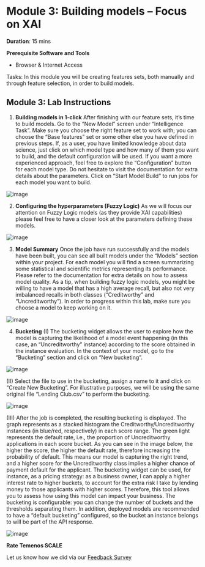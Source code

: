 # Module 3: Building models – Focus on XAI

**Duration**: 15 mins

**Prerequisite Software and Tools**

- Browser & Internet Access

Tasks: In this module you will be creating features sets, both manually and through feature selection, in order to build models. 

## Module 3: Lab Instructions

1. **Building models in 1-click**
After finishing with our feature sets, it’s time to build models. Go to the “New Model” screen under “Intelligence Task”. Make sure you choose the right feature set to work with; you can choose the “Base features” set or some other else you have defined in previous steps. 
If, as a user, you have limited knowledge about data science, just click on which model type and how many of them you want to build, and the default configuration will be used. If you want a more experienced approach, feel free to explore the “Configuration” button for each model type. Do not hesitate to visit the documentation for extra details about the parameters. 
Click on “Start Model Build” to run jobs for each model you want to build. 

![image](https://github.com/temenos/SCALE2020/blob/main/Lab%201%20-%20XAI%20Models/images/image032.png)

2. **Configuring the hyperparameters (Fuzzy Logic)**
As we will focus our attention on Fuzzy Logic models (as they provide XAI capabilities) please feel free to have a closer look at the parameters defining these models. 

![image](https://github.com/temenos/SCALE2020/blob/main/Lab%201%20-%20XAI%20Models/images/image034.png)

3. **Model Summary**
Once the job have run successfully and the models have been built, you can see all built models under the “Models” section within your project. 
For each model you will find a screen summarizing some statistical and scientific metrics representing its performance. Please refer to the documentation for extra details on how to assess model quality.
As a tip, when building fuzzy logic models, you might be willing to have a model that has a high average recall, but also not very imbalanced recalls in both classes (“Creditworthy” and “Uncreditworthy”). 
In order to progress within this lab, make sure you choose a model to keep working on it.

![image](https://github.com/temenos/SCALE2020/blob/main/Lab%201%20-%20XAI%20Models/images/image036.png)

4. **Bucketing**
(I)
The bucketing widget allows the user to explore how the model is capturing the likelihood of a model event happening (in this case, an “Uncreditworthy” instance) according to the score obtained in the instance evaluation. 
In the context of your model, go to the “Bucketing” section and click on “New bucketing”. 

![image](https://github.com/temenos/SCALE2020/blob/main/Lab%201%20-%20XAI%20Models/images/image038.png)

(II)
Select the file to use in the bucketing, assign a name to it and click on “Create New Bucketing”. For illustrative purposes, we will be using the same original file “Lending Club.csv” to perform the bucketing. 

![image](https://github.com/temenos/SCALE2020/blob/main/Lab%201%20-%20XAI%20Models/images/image040.png)

(III)
After the job is completed, the resulting bucketing is displayed. The graph represents as a stacked histogram the Creditworthy/Uncreditworthy instances (in blue/red, respectively) in each score range. The green light represents the default rate, i.e., the proportion of Uncreditworthy applications in each score bucket. As you can see in the image below, the higher the score, the higher the default rate, therefore increasing the probability of default. This means our model is capturing the right trend, and a higher score for the Uncreditworthy class implies a higher chance of payment default for the applicant. 
The bucketing widget can be used, for instance, as a pricing strategy: as a business owner, I can apply a higher interest rate to higher buckets, to account for the extra risk I take by lending money to those applicants with higher scores. Therefore, this tool allows you to assess how using this model can impact your business. 
The bucketing is configurable: you can change the number of buckets and the thresholds separating them. 
In addition, deployed models are recommended to have a “default bucketing” configured, so the bucket an instance belongs to will be part of the API response. 

![image](https://github.com/temenos/SCALE2020/blob/main/Lab%201%20-%20XAI%20Models/images/image042.png)

**Rate Temenos SCALE**

Let us know how we did via our [Feedback Survey](xx)